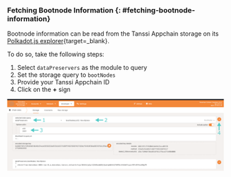 ### Fetching Bootnode Information {: #fetching-bootnode-information}

Bootnode information can be read from the Tanssi Appchain storage on its [Polkadot.js explorer](https://polkadot.js.org/apps/?rpc=wss%3A%2F%2Ffraa-dancebox-rpc.a.dancebox.tanssi.network#/chainstate){target=\_blank}.

To do so, take the following steps:

1. Select `dataPreservers` as the module to query
2. Set the storage query to `bootNodes`
3. Provide your Tanssi Appchain ID
4. Click on the **+** sign

![Getting the bootnode](/images/node-operators/appchain-node/rpc-docker-systemd-1.webp)